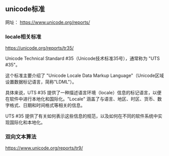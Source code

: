 ## unicode标准

网址：
https://www.unicode.org/reports/

### locale相关标准

https://unicode.org/reports/tr35/

Unicode Technical Standard #35（Unicode技术标准35号），通常称为 "UTS #35"。

这个标准主要介绍了 "Unicode Locale Data Markup Language"（Unicode区域设置数据标记语言，简称"LDML"）。

具体来说，UTS #35 提供了一种描述语言环境（locale）信息的标记语言，以便在软件中进行本地化和国际化。"Locale" 涵盖了与语言、地区、时区、货币、数字格式、日期和时间格式等相关的信息。

UTS #35 提供了有关如何表示这些信息的规范，以及如何在不同的软件系统中实现国际化和本地化。

### 双向文本算法

https://www.unicode.org/reports/tr9/